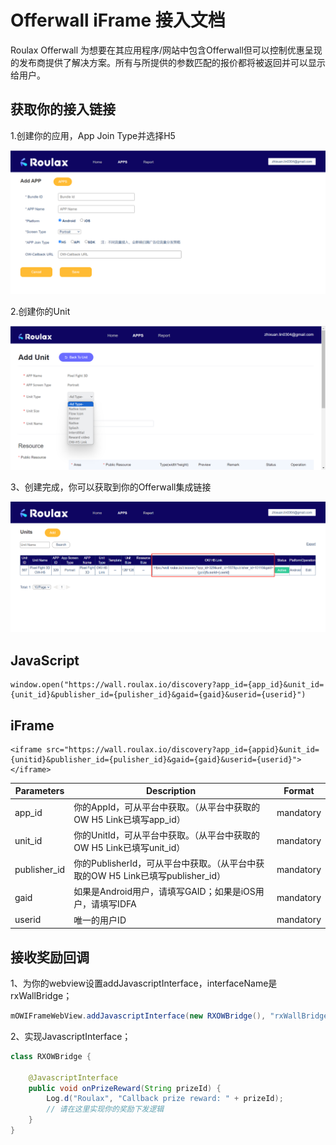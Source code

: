 # **Offerwall iFrame 接入文档**

Roulax Offerwall 为想要在其应用程序/网站中包含Offerwall但可以控制优惠呈现的发布商提供了解决方案。所有与所提供的参数匹配的报价都将被返回并可以显示给用户。

## **获取你的接入链接**

1.创建你的应用，App Join Type并选择H5

![offerwall-iframe-app](./img/offerwall-iframe-app.png)

2.创建你的Unit

![offerwall-iframe-unit](./img/offerwall-iframe-unit.png)

3、创建完成，你可以获取到你的Offerwall集成链接

![offewall-iframe-img](./img/offewall-iframe-img.png)

## JavaScript

```
window.open("https://wall.roulax.io/discovery?app_id={app_id}&unit_id={unit_id}&publisher_id={pulisher_id}&gaid={gaid}&userid={userid}")
```

## iFrame

```
<iframe src="https://wall.roulax.io/discovery?app_id={appid}&unit_id={unitid}&publisher_id={pulisher_id}&gaid={gaid}&userid={userid}"></iframe>
```

| Parameters   | Description                                                  | Format    |
| ------------ | ------------------------------------------------------------ | --------- |
| app_id       | 你的AppId，可从平台中获取。（从平台中获取的OW H5 Link已填写app_id） | mandatory |
| unit_id      | 你的UnitId，可从平台中获取。（从平台中获取的OW H5 Link已填写unit_id） | mandatory |
| publisher_id | 你的PublisherId，可从平台中获取。（从平台中获取的OW H5 Link已填写publisher_id） | mandatory |
| gaid         | 如果是Android用户，请填写GAID；如果是iOS用户，请填写IDFA     | mandatory |
| userid       | 唯一的用户ID                                                 | mandatory |

## 接收奖励回调

1、为你的webview设置addJavascriptInterface，interfaceName是rxWallBridge；

```java
mOWIFrameWebView.addJavascriptInterface(new RXOWBridge(), "rxWallBridge");
```

2、实现JavascriptInterface；

```java
class RXOWBridge {

    @JavascriptInterface
    public void onPrizeReward(String prizeId) {
        Log.d("Roulax", "Callback prize reward: " + prizeId);
        // 请在这里实现你的奖励下发逻辑
    }
}
```

